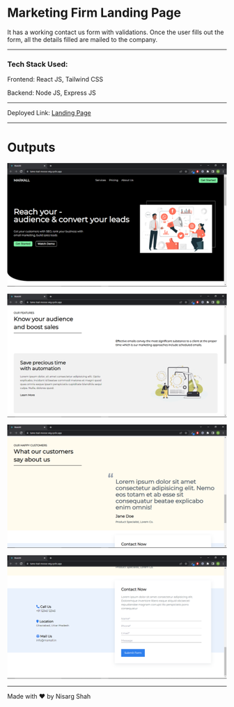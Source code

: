 
# Marketing Firm Landing Page

It has a working contact us form with validations. 
Once the user fills out the form, all the details filled are mailed to the company.

<hr>

### Tech Stack Used:
Frontend: React JS, Tailwind CSS

Backend: Node JS, Express JS

<hr>

Deployed Link: [Landing Page](https://tame-teal-moose-wig.cyclic.app/)

<hr>

# Outputs

![output 1](output1.png)

![output 2](output2.png)

![output 3](output3.png)

![output 4](output4.png)

<hr>

Made with ❤️ by Nisarg Shah